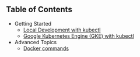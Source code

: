 ## Table of Contents

- Getting Started
  - [Local Development with kubectl](https://github.com/GoogleCloudPlatform/skaffold#getting-started-with-local-tooling)
  - [Google Kubernetes Engine (GKE) with kubectl](quickstart-gke.md)
- Advanced Topics
  - [Docker commands](docker-commands.md)